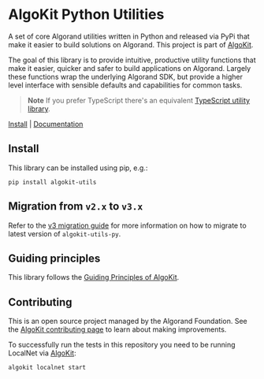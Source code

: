 # AlgoKit Python Utilities

A set of core Algorand utilities written in Python and released via PyPi that make it easier to build solutions on Algorand.
This project is part of [AlgoKit](https://github.com/algorandfoundation/algokit-cli).

The goal of this library is to provide intuitive, productive utility functions that make it easier, quicker and safer to build applications on Algorand.
Largely these functions wrap the underlying Algorand SDK, but provide a higher level interface with sensible defaults and capabilities for common tasks.

> **Note**
> If you prefer TypeScript there's an equivalent [TypeScript utility library](https://github.com/algorandfoundation/algokit-utils-ts).

[Install](https://github.com/algorandfoundation/algokit-utils-py#install) | [Documentation](https://algorandfoundation.github.io/algokit-utils-py/html/index.html)

## Install

This library can be installed using pip, e.g.:

```
pip install algokit-utils
```

## Migration from `v2.x` to `v3.x`

Refer to the [v3 migration guide](./docs/source/v3-migration-guide.md) for more information on how to migrate to latest version of `algokit-utils-py`.

## Guiding principles

This library follows the [Guiding Principles of AlgoKit](https://github.com/algorandfoundation/algokit-cli/blob/main/docs/algokit.md#guiding-principles).

## Contributing

This is an open source project managed by the Algorand Foundation.
See the [AlgoKit contributing page](https://github.com/algorandfoundation/algokit-cli/blob/main/CONTRIBUTING.MD) to learn about making improvements.

To successfully run the tests in this repository you need to be running LocalNet via [AlgoKit](https://github.com/algorandfoundation/algokit-cli):

```
algokit localnet start
```
